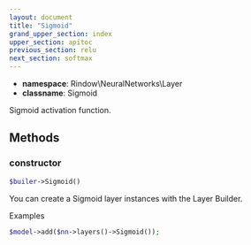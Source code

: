 ```yaml
---
layout: document
title: "Sigmoid"
grand_upper_section: index
upper_section: apitoc
previous_section: relu
next_section: softmax
---
```


- **namespace**: Rindow\NeuralNetworks\Layer
- **classname**: Sigmoid

Sigmoid activation function.

Methods
-------

### constructor
```php
$builer->Sigmoid()
```
You can create a Sigmoid layer instances with the Layer Builder.

Examples

```php
$model->add($nn->layers()->Sigmoid());
```

